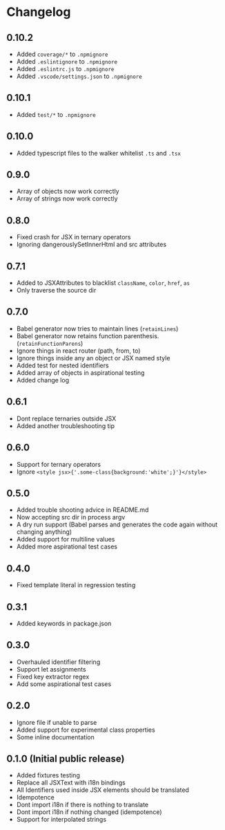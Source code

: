 # Changelog

## 0.10.2

* Added `coverage/*` to `.npmignore`
* Added `.eslintignore` to `.npmignore`
* Added `.eslintrc.js` to `.npmignore`
* Added `.vscode/settings.json` to `.npmignore`

## 0.10.1

* Added `test/*` to `.npmignore`

## 0.10.0

* Added typescript files to the walker whitelist `.ts` and `.tsx`

## 0.9.0

* Array of objects now work correctly
* Array of strings now work correctly

## 0.8.0

* Fixed crash for JSX in ternary operators
* Ignoring dangerouslySetInnerHtml and src attributes

## 0.7.1

* Added to JSXAttributes to blacklist `className`, `color`, `href`, `as`
* Only traverse the source dir

## 0.7.0

* Babel generator now tries to maintain lines (`retainLines`)
* Babel generator now retains function parenthesis. (`retainFunctionParens`)
* Ignore things in react router (path, from, to)
* Ignore things inside any an object or JSX named style
* Added test for nested identifiers
* Added array of objects in aspirational testing
* Added change log

## 0.6.1

* Dont replace ternaries outside JSX
* Added another troubleshooting tip

## 0.6.0

* Support for ternary operators
* Ignore `<style jsx>{'.some-class{background:'white';}'}</style>`

## 0.5.0

* Added trouble shooting advice in README.md
* Now accepting src dir in process argv
* A dry run support (Babel parses and generates the code again without changing anything)
* Added support for multiline values
* Added more aspirational test cases

## 0.4.0

* Fixed template literal in regression testing

## 0.3.1

* Added keywords in package.json

## 0.3.0

* Overhauled identifier filtering
* Support let assignments
* Fixed key extractor regex
* Add some aspirational test cases

## 0.2.0

* Ignore file if unable to parse
* Added support for experimental class properties
* Some inline documentation

## 0.1.0 (Initial public release)

* Added fixtures testing
* Replace all JSXText with i18n bindings
* All Identifiers used inside JSX elements should be translated
* Idempotence
* Dont import i18n if there is nothing to translate
* Dont import i18n if nothing changed (idempotence)
* Support for interpolated strings